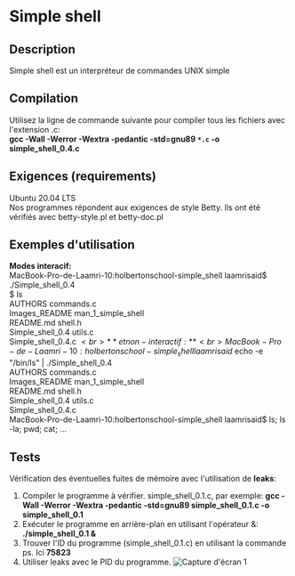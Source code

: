 # Simple shell

## Description
Simple shell est un interpréteur de commandes UNIX simple
## Compilation
Utilisez la ligne de commande suivante pour compiler tous les fichiers avec l'extension .c:<br>
**gcc -Wall -Werror -Wextra -pedantic -std=gnu89 `*.c` -o simple_shell_0.4.c**
## Exigences (requirements)
Ubuntu 20.04 LTS<br>
Nos programmes répondent aux exigences de style Betty. Ils ont été vérifiés avec betty-style.pl et betty-doc.pl
## Exemples d'utilisation
**Modes interacif:**<br>
MacBook-Pro-de-Laamri-10:holbertonschool-simple_shell laamrisaid$ ./Simple_shell_0.4<br>
$ ls<br>
AUTHORS                 commands.c<br>
Images_README           man_1_simple_shell<br>
README.md               shell.h<br>
Simple_shell_0.4        utils.c<br>
Simple_shell_0.4.c
$<br>
**et non-interactif:**<br>
MacBook-Pro-de-Laamri-10:holbertonschool-simple_shell laamrisaid$ echo -e "/bin/ls" | ./Simple_shell_0.4<br>
AUTHORS                 commands.c<br>
Images_README           man_1_simple_shell<br>
README.md               shell.h<br>
Simple_shell_0.4        utils.c<br>
Simple_shell_0.4.c<br>
MacBook-Pro-de-Laamri-10:holbertonschool-simple_shell laamrisaid$
ls; ls -la; pwd; cat; ...
## Tests
Vérification des éventuelles fuites de mémoire avec l'utilisation de **leaks**:
1. Compiler le programme à vérifier. simple_shell_0.1.c, par exemple:
**gcc -Wall -Werror -Wextra -pedantic -std=gnu89 simple_shell_0.1.c -o simple_shell_0.1**
3. Exécuter le programme en arrière-plan en utilisant l'opérateur &:
**./simple_shell_0.1 &**
4. Trouver l'ID du programme (simple_shell_0.1.c) en utilisant la commande ps. Ici **75823**
5. Utiliser leaks avec le PID du programme.
![Capture d'écran 1](images/Leaks_simple_shell_0.1.png)

